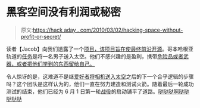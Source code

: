 # 黑客空间没有利润或秘密

> 原文:[https://hack aday . com/2010/03/02/hacking-space-without-profit-or-secret/](https://hackaday.com/2010/03/02/hacking-space-without-profit-or-secrecy/)

读者【Jacob】向我们透露了一个[项目，该项目旨在使最终前沿开源](http://www.copenhagensuborbitals.com/)。哥本哈根亚轨道的[任务](http://www.copenhagensuborbitals.com/mission.php)是将一名男子送入太空。他们不感兴趣的是盈利，携带[危险品或者武器，或者把他们学到的东西留给自己。](http://hackaday.com/2008/09/16/how-to-thermite-based-hard-drive-anti-forensic-destruction/)

令人惊讶的是，这难道不是继[爱好者将相机送入太空](http://hackaday.com/2009/09/13/pictures-from-space-for-150/)之后的下一个合乎逻辑的步骤吗？这个团队是这样认为的，他们一直在努力建造和测试火箭。随着最后一轮成功测试的结束，他们已经为 6 月 1 日第一轮[战役](http://www.copenhagensuborbitals.com/campaign.php)的启动铺平了道路。[哒哒哒啊哒哒哒哒哒](http://www.youtube.com/watch?v=c2l79OtodX8)